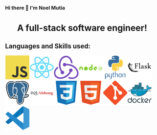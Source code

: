 ### Hi there 👋 I'm Noel Mutia

## <h1 align='center' > A full-stack software engineer! </h1>

## Languages and Skills used:
<img src="https://github.com/devicons/devicon/blob/v2.15.1/icons/javascript/javascript-original.svg" height=80 /><img src="https://github.com/devicons/devicon/blob/v2.15.1/icons/react/react-original.svg" height=80 /><img src="https://github.com/devicons/devicon/blob/v2.15.1/icons/redux/redux-original.svg" height=80 /><img src="https://github.com/devicons/devicon/blob/v2.15.1/icons/nodejs/nodejs-plain-wordmark.svg" height=80 /><img src="https://github.com/devicons/devicon/blob/v2.15.1/icons/python/python-original-wordmark.svg" height=80 /><img src="https://github.com/devicons/devicon/blob/v2.15.1/icons/flask/flask-original-wordmark.svg" height=80 /><img src="https://github.com/devicons/devicon/blob/v2.15.1/icons/postgresql/postgresql-original.svg" height=80 /><img src="https://github.com/devicons/devicon/blob/v2.15.1/icons/sqlalchemy/sqlalchemy-original-wordmark.svg" height=80 /><img src="https://github.com/devicons/devicon/blob/v2.15.1/icons/css3/css3-original.svg" height=80 /><img src="https://github.com/devicons/devicon/blob/v2.15.1/icons/html5/html5-original.svg" height=80 /><img src="https://github.com/devicons/devicon/blob/v2.15.1/icons/git/git-original.svg" height=80 /><img src="https://github.com/devicons/devicon/blob/v2.15.1/icons/docker/docker-original-wordmark.svg" height=80 /><img src="https://github.com/devicons/devicon/blob/v2.15.1/icons/vscode/vscode-original.svg" height=80 />
<!--
**leonphoenix21/leonphoenix21** is a ✨ _special_ ✨ repository because its `README.md` (this file) appears on your GitHub profile.

Here are some ideas to get you started:



